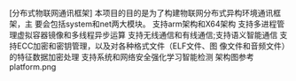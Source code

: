 [分布式物联网通讯框架]
    本项目的目的是为了构建物联网分布式异构环境通讯框架，主
要会包括system和net两大模块。
    支持arm架构和X64架构
    支持多进程管理虚拟容器镜像和多线程异步运算
    支持无线通信和有线通信;支持语义智能通信
    支持ECC加密和密钥管理，以及对各种格式文件（ELF文件、图
像文件和音频文件）的特征数据加密处理
    支持系统和网络安全强化学习智能检测
    架构图参考platform.png
